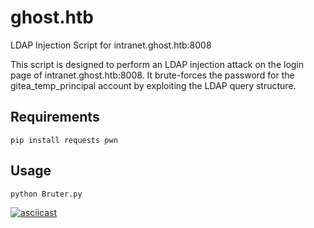 # ghost.htb
LDAP Injection Script for intranet.ghost.htb:8008

This script is designed to perform an LDAP injection attack on the login page of intranet.ghost.htb:8008. It brute-forces the password for the gitea_temp_principal account by exploiting the LDAP query structure.

## Requirements 
```
pip install requests pwn
```
## Usage
```
python Bruter.py
```
[![asciicast](https://asciinema.org/a/vPmYDwESFIWALyGt7gHJL2qzu.svg)](https://asciinema.org/a/vPmYDwESFIWALyGt7gHJL2qzu)
